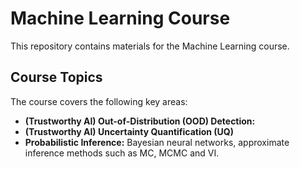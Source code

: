 # Machine Learning Course

This repository contains materials for the Machine Learning course.

## Course Topics

The course covers the following key areas:

*   **(Trustworthy AI) Out-of-Distribution (OOD) Detection:**
*   **(Trustworthy AI) Uncertainty Quantification (UQ)**
*   **Probabilistic Inference:** Bayesian neural networks, approximate inference methods such as MC, MCMC and VI.
